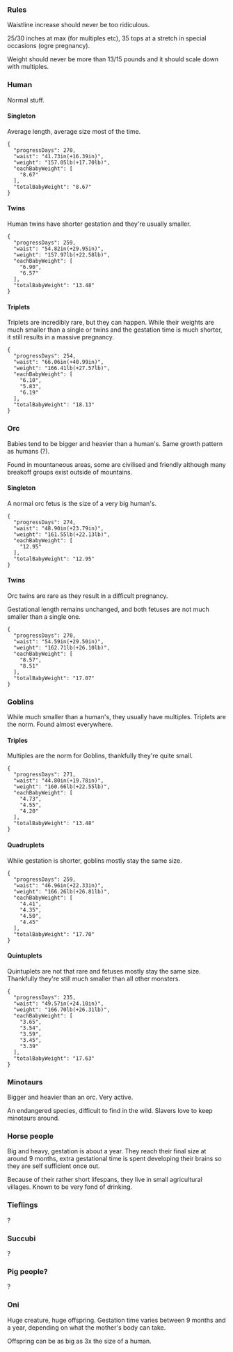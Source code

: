 ### Rules

Waistline increase should never be too ridiculous.

25/30 inches at max (for multiples etc), 35 tops at a stretch in special occasions (ogre pregnancy).

Weight should never be more than 13/15 pounds and it should scale down with multiples.

### Human

Normal stuff.

#### Singleton

Average length, average size most of the time.

```
{
  "progressDays": 270,
  "waist": "41.73in(+16.39in)",
  "weight": "157.05lb(+17.70lb)",
  "eachBabyWeight": [
    "8.67"
  ],
  "totalBabyWeight": "8.67"
}
```

#### Twins

Human twins have shorter gestation and they're usually smaller.

```
{
  "progressDays": 259,
  "waist": "54.82in(+29.95in)",
  "weight": "157.97lb(+22.58lb)",
  "eachBabyWeight": [
    "6.90",
    "6.57"
  ],
  "totalBabyWeight": "13.48"
}
```

#### Triplets

Triplets are incredibly rare, but they can happen. While their weights are much smaller than a single or twins and the gestation time is much shorter, it still results in a massive pregnancy.

```
{
  "progressDays": 254,
  "waist": "66.06in(+40.99in)",
  "weight": "166.41lb(+27.57lb)",
  "eachBabyWeight": [
    "6.10",
    "5.83",
    "6.19"
  ],
  "totalBabyWeight": "18.13"
}
```

### Orc

Babies tend to be bigger and heavier than a human's. Same growth pattern as humans (?).

Found in mountaneous areas, some are civilised and friendly although many breakoff groups exist outside of mountains.

#### Singleton

A normal orc fetus is the size of a very big human's.

```
{
  "progressDays": 274,
  "waist": "48.90in(+23.79in)",
  "weight": "161.55lb(+22.13lb)",
  "eachBabyWeight": [
    "12.95"
  ],
  "totalBabyWeight": "12.95"
}
```

#### Twins

Orc twins are rare as they result in a difficult pregnancy.

Gestational length remains unchanged, and both fetuses are not much smaller than a single one.

```
{
  "progressDays": 270,
  "waist": "54.59in(+29.50in)",
  "weight": "162.71lb(+26.10lb)",
  "eachBabyWeight": [
    "8.57",
    "8.51"
  ],
  "totalBabyWeight": "17.07"
}
```

### Goblins

While much smaller than a human's, they usually have multiples. Triplets are the norm. Found almost everywhere.

#### Triples

Multiples are the norm for Goblins, thankfully they're quite small.

```
{
  "progressDays": 271,
  "waist": "44.80in(+19.78in)",
  "weight": "160.66lb(+22.55lb)",
  "eachBabyWeight": [
    "4.73",
    "4.55",
    "4.20"
  ],
  "totalBabyWeight": "13.48"
}
```

#### Quadruplets

While gestation is shorter, goblins mostly stay the same size.

```
{
  "progressDays": 259,
  "waist": "46.96in(+22.33in)",
  "weight": "166.26lb(+26.81lb)",
  "eachBabyWeight": [
    "4.41",
    "4.35",
    "4.50",
    "4.45"
  ],
  "totalBabyWeight": "17.70"
}
```

#### Quintuplets

Quintuplets are not that rare and fetuses mostly stay the same size. Thankfully they're still much smaller than all other monsters.

```
{
  "progressDays": 235,
  "waist": "49.57in(+24.10in)",
  "weight": "166.70lb(+26.31lb)",
  "eachBabyWeight": [
    "3.65",
    "3.54",
    "3.59",
    "3.45",
    "3.39"
  ],
  "totalBabyWeight": "17.63"
}
```

### Minotaurs

Bigger and heavier than an orc. Very active.

An endangered species, difficult to find in the wild. Slavers love to keep minotaurs around.

### Horse people

Big and heavy, gestation is about a year. They reach their final size at around 9 months, extra gestational time is spent developing their brains so they are self sufficient once out.

Because of their rather short lifespans, they live in small agricultural villages. Known to be very fond of drinking.

### Tieflings

?

### Succubi

?

### Pig people?

?

### Oni

Huge creature, huge offspring. Gestation time varies between 9 months and a year, depending on what the mother's body can take.

Offspring can be as big as 3x the size of a human.
